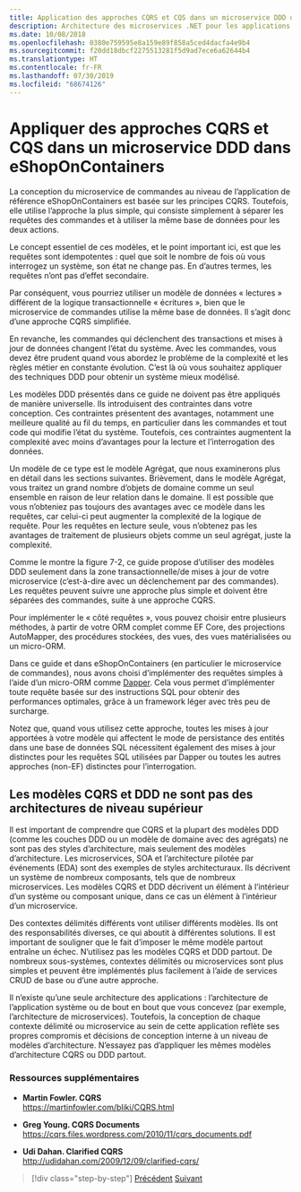 ```yaml
---
title: Application des approches CQRS et CQS dans un microservice DDD dans eShopOnContainers
description: Architecture des microservices .NET pour les applications .NET conteneurisées | Comprendre la façon dont CQRS est implémenté dans le microservice Ordering de l’application eShopOnContainers.
ms.date: 10/08/2018
ms.openlocfilehash: 0380e759595e8a159e89f858a5ced4dacfa4e9b4
ms.sourcegitcommit: f20dd18dbcf2275513281f5d9ad7ece6a62644b4
ms.translationtype: HT
ms.contentlocale: fr-FR
ms.lasthandoff: 07/30/2019
ms.locfileid: "68674126"
---
```

# <a name="apply-cqrs-and-cqs-approaches-in-a-ddd-microservice-in-eshoponcontainers"></a>Appliquer des approches CQRS et CQS dans un microservice DDD dans eShopOnContainers

La conception du microservice de commandes au niveau de l’application de référence eShopOnContainers est basée sur les principes CQRS. Toutefois, elle utilise l’approche la plus simple, qui consiste simplement à séparer les requêtes des commandes et à utiliser la même base de données pour les deux actions.

Le concept essentiel de ces modèles, et le point important ici, est que les requêtes sont idempotentes : quel que soit le nombre de fois où vous interrogez un système, son état ne change pas. En d’autres termes, les requêtes n’ont pas d’effet secondaire.

Par conséquent, vous pourriez utiliser un modèle de données « lectures » différent de la logique transactionnelle « écritures », bien que le microservice de commandes utilise la même base de données. Il s’agit donc d’une approche CQRS simplifiée.

En revanche, les commandes qui déclenchent des transactions et mises à jour de données changent l’état du système. Avec les commandes, vous devez être prudent quand vous abordez le problème de la complexité et les règles métier en constante évolution. C’est là où vous souhaitez appliquer des techniques DDD pour obtenir un système mieux modélisé.

Les modèles DDD présentés dans ce guide ne doivent pas être appliqués de manière universelle. Ils introduisent des contraintes dans votre conception. Ces contraintes présentent des avantages, notamment une meilleure qualité au fil du temps, en particulier dans les commandes et tout code qui modifie l’état du système. Toutefois, ces contraintes augmentent la complexité avec moins d’avantages pour la lecture et l’interrogation des données.

Un modèle de ce type est le modèle Agrégat, que nous examinerons plus en détail dans les sections suivantes. Brièvement, dans le modèle Agrégat, vous traitez un grand nombre d’objets de domaine comme un seul ensemble en raison de leur relation dans le domaine. Il est possible que vous n’obteniez pas toujours des avantages avec ce modèle dans les requêtes, car celui-ci peut augmenter la complexité de la logique de requête. Pour les requêtes en lecture seule, vous n’obtenez pas les avantages de traitement de plusieurs objets comme un seul agrégat, juste la complexité.

Comme le montre la figure 7-2, ce guide propose d’utiliser des modèles DDD seulement dans la zone transactionnelle/de mises à jour de votre microservice (c’est-à-dire avec un déclenchement par des commandes). Les requêtes peuvent suivre une approche plus simple et doivent être séparées des commandes, suite à une approche CQRS.

Pour implémenter le « côté requêtes », vous pouvez choisir entre plusieurs méthodes, à partir de votre ORM complet comme EF Core, des projections AutoMapper, des procédures stockées, des vues, des vues matérialisées ou un micro-ORM.

Dans ce guide et dans eShopOnContainers (en particulier le microservice de commandes), nous avons choisi d’implémenter des requêtes simples à l’aide d’un micro-ORM comme [Dapper](https://github.com/StackExchange/dapper-dot-net). Cela vous permet d’implémenter toute requête basée sur des instructions SQL pour obtenir des performances optimales, grâce à un framework léger avec très peu de surcharge.

Notez que, quand vous utilisez cette approche, toutes les mises à jour apportées à votre modèle qui affectent le mode de persistance des entités dans une base de données SQL nécessitent également des mises à jour distinctes pour les requêtes SQL utilisées par Dapper ou toutes les autres approches (non-EF) distinctes pour l’interrogation.

## <a name="cqrs-and-ddd-patterns-are-not-top-level-architectures"></a>Les modèles CQRS et DDD ne sont pas des architectures de niveau supérieur

Il est important de comprendre que CQRS et la plupart des modèles DDD (comme les couches DDD ou un modèle de domaine avec des agrégats) ne sont pas des styles d’architecture, mais seulement des modèles d’architecture. Les microservices, SOA et l’architecture pilotée par événements (EDA) sont des exemples de styles architecturaux. Ils décrivent un système de nombreux composants, tels que de nombreux microservices. Les modèles CQRS et DDD décrivent un élément à l’intérieur d’un système ou composant unique, dans ce cas un élément à l’intérieur d’un microservice.

Des contextes délimités différents vont utiliser différents modèles. Ils ont des responsabilités diverses, ce qui aboutit à différentes solutions. Il est important de souligner que le fait d’imposer le même modèle partout entraîne un échec. N’utilisez pas les modèles CQRS et DDD partout. De nombreux sous-systèmes, contextes délimités ou microservices sont plus simples et peuvent être implémentés plus facilement à l’aide de services CRUD de base ou d’une autre approche.

Il n’existe qu’une seule architecture des applications : l’architecture de l’application système ou de bout en bout que vous concevez (par exemple, l’architecture de microservices). Toutefois, la conception de chaque contexte délimité ou microservice au sein de cette application reflète ses propres compromis et décisions de conception interne à un niveau de modèles d’architecture. N’essayez pas d’appliquer les mêmes modèles d’architecture CQRS ou DDD partout.

### <a name="additional-resources"></a>Ressources supplémentaires

- **Martin Fowler. CQRS** \
  <https://martinfowler.com/bliki/CQRS.html>

- **Greg Young. CQRS Documents** \
  <https://cqrs.files.wordpress.com/2010/11/cqrs_documents.pdf>

- **Udi Dahan. Clarified CQRS** \
  <http://udidahan.com/2009/12/09/clarified-cqrs/>

>[!div class="step-by-step"]
>[Précédent](apply-simplified-microservice-cqrs-ddd-patterns.md)
>[Suivant](cqrs-microservice-reads.md)

